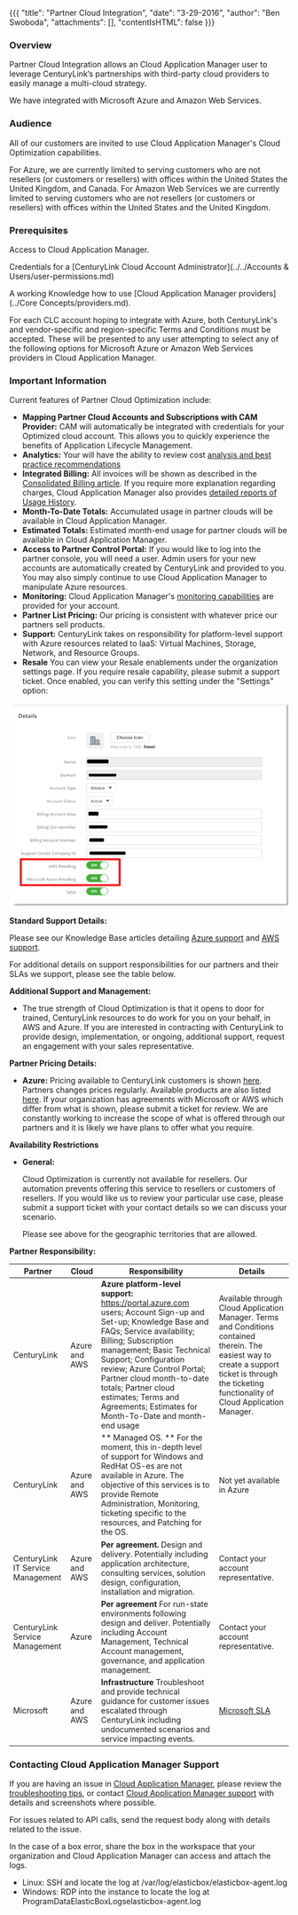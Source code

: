 {{{
  "title": "Partner Cloud Integration",
  "date": "3-29-2016",
  "author": "Ben Swoboda",
  "attachments": [],
  "contentIsHTML": false
}}}

### Overview

Partner Cloud Integration allows an Cloud Application Manager user to leverage CenturyLink’s partnerships with third-party cloud providers to easily manage a multi-cloud strategy.

We have integrated with Microsoft Azure and Amazon Web Services.

### Audience

All of our customers are invited to use Cloud Application Manager's Cloud Optimization capabilities.

For Azure, we are currently limited to serving customers who are not resellers (or customers or resellers) with offices within the United States the United Kingdom, and Canada.
For Amazon Web Services we are currently limited to serving customers who are not resellers (or customers or resellers) with offices within the United States and the United Kingdom.

### Prerequisites

Access to Cloud Application Manager.

Credentials for a [CenturyLink Cloud Account Administrator](../../Accounts & Users/user-permissions.md)

A working Knowledge how to use [Cloud Application Manager providers](../Core Concepts/providers.md).

For each CLC account hoping to integrate with Azure, both CenturyLink's and vendor-specific and region-specific Terms and Conditions must be accepted. These will be presented to any user attempting to select any of the following options for Microsoft Azure or Amazon Web Services providers in Cloud Application Manager.



### Important Information


Current features of Partner Cloud Optimization include:
* **Mapping Partner Cloud Accounts and Subscriptions with CAM Provider:** CAM will automatically be integrated with credentials for your Optimized cloud account. This allows you to quickly experience the benefits of Application Lifecycle Management.
* **Analytics:** Your will have the ability to review cost [analysis and best practice recommendations]( https://www.ctl.io/knowledge-base/cloud-application-manager/analytics/cloudapplicationmanageranalyticsui/)
* **Integrated Billing:** All invoices will be shown as described in the [Consolidated Billing article](partner-cloud-integration-consolidated-billing.md). If you require more explanation regarding charges, Cloud Application Manager also provides [detailed reports of Usage History](partner-cloud-integration-detailed-billing-report.md).
* **Month-To-Date Totals:** Accumulated usage in partner clouds will be available in Cloud Application Manager.
* **Estimated Totals:** Estimated month-end usage for partner clouds will be available in Cloud Application Manager.
* **Access to Partner Control Portal:** If you would like to log into the partner console, you will need a user. Admin users for your new accounts are automatically created by CenturyLink and provided to you. You may also simply continue to use Cloud Application Manager to manipulate Azure resources.
* **Monitoring:** Cloud Application Manager's [monitoring capabilities](https://www.ctl.io/knowledge-base/cloud-application-manager/monitoring/#1) are provided for your account.
* **Partner List Pricing:** Our pricing is consistent with whatever price our partners sell products.
* **Support:** CenturyLink takes on responsibility for platform-level support with Azure resources related to IaaS: Virtual Machines, Storage, Network, and Resource Groups.
* **Resale** You can view your Resale enablements under the organization settings page.  If you require resale capability, please submit a support ticket.  Once enabled, you can verify this setting under the "Settings" option:

![Select a Month](../../images/cloud-application-manager/cam-resale-settings.png)





**Standard Support Details:**

Please see our Knowledge Base articles detailing [Azure  support](partner-cloud-integration-azure-support.md) and [AWS support](partner-cloud-integration-aws-support.md).

For additional details on support responsibilities for our partners and their SLAs we support, please see the table below.

**Additional Support and Management:**
* The true strength of Cloud Optimization is that it opens to door for trained, CenturyLink resources to do work for you on your behalf, in AWS and Azure. If you are interested in contracting with CenturyLink to provide design, implementation, or ongoing, additional support, request an engagement with your sales representative.

**Partner Pricing Details:**
* **Azure:** Pricing available to CenturyLink customers is shown [here](https://www.ctl.io/pricing). Partners changes prices regularly. Available products are also listed [here](partner-cloud-integration-azure-capabilities.md). If your organization has agreements with Microsoft or AWS which differ from what is shown, please submit a ticket for review. We are constantly working to increase the scope of what is offered through our partners and it is likely we have plans to offer what you require.

**Availability Restrictions**
* **General:**

  Cloud Optimization is currently not available for resellers. Our automation prevents offering this service to resellers or customers of resellers. If you would like us to review your particular use case, please submit a support ticket with your contact details so we can discuss your scenario.

  Please see above for the geographic territories that are allowed.



**Partner Responsibility:**

  Partner | Cloud | Responsibility | Details
--- | --- | --- | ---
CenturyLink  | Azure and AWS |   **Azure platform-level support:** https://portal.azure.com users; Account Sign-up and Set-up; Knowledge Base and FAQs; Service availability; Billing; Subscription management; Basic Technical Support; Configuration review; Azure Control Portal; Partner cloud month-to-date totals; Partner cloud estimates; Terms and Agreements; Estimates for Month-To-Date and month-end usage | Available through Cloud Application Manager. Terms and Conditions contained therein. The easiest way to create a support ticket is through the ticketing functionality of Cloud Application Manager.
CenturyLink | Azure and AWS  | ** Managed OS. ** For the moment, this in-depth level of support for Windows and RedHat OS-es are not available in Azure. The objective of this services is to provide Remote Administration, Monitoring, ticketing specific to the resources, and Patching for the OS. | Not yet available in Azure
CenturyLink IT Service Management | Azure and AWS  | **Per agreement.** Design and delivery. Potentially including application architecture, consulting services, solution design, configuration, installation and migration.| Contact your account representative.
CenturyLink Service Management | Azure | **Per agreement** For run-state environments following design and deliver. Potentially including Account Management, Technical Account management, governance, and application management. | Contact your account representative.
Microsoft | Azure and AWS  | **Infrastructure** Troubleshoot and provide technical guidance for customer issues escalated through CenturyLink including undocumented scenarios and service impacting events.  | [Microsoft SLA](http://www.microsoftvolumelicensing.com/DocumentSearch.aspx?Mode=3&DocumentTypeId=37)

### Contacting Cloud Application Manager Support

If you are having an issue in [Cloud Application Manager](https://www.ctl.io/cloud-application-manager/), please review the [troubleshooting tips](../Troubleshooting/troubleshooting-tips.md), or contact [Cloud Application Manager support](mailto:incident@CenturyLink.com) with details and screenshots where possible.

For issues related to API calls, send the request body along with details related to the issue.

In the case of a box error, share the box in the workspace that your organization and Cloud Application Manager can access and attach the logs.
* Linux: SSH and locate the log at /var/log/elasticbox/elasticbox-agent.log
* Windows: RDP into the instance to locate the log at ProgramDataElasticBoxLogselasticbox-agent.log
